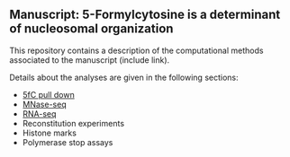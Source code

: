 ## Manuscript: 5-Formylcytosine is a determinant of nucleosomal organization

This repository contains a description of the computational methods associated to the manuscript (include link).

Details about the analyses are given in the following sections:

- [5fC pull down](5fC_pull_down/README.md)
- [MNase-seq](MNase-seq/README.md)
- [RNA-seq](RNA-seq/README.md)
- Reconstitution experiments
- Histone marks
- Polymerase stop assays
